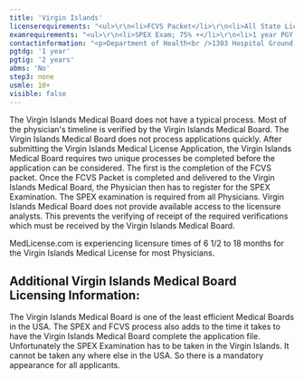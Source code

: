 ```yaml
---
title: 'Virgin Islands'
licenserequirements: "<ul>\r\n<li>FCVS Packet</li>\r\n<li>All State Licenses (past/present)</li>\r\n<li>SPEX Examination</li>\r\n<li>NPDB-HIPDB Report</li>\r\n</ul>"
examrequirements: "<ul>\r\n<li>SPEX Exam; 75% +</li>\r\n<li>1 year PGY for USA Grads</li>\r\n<li>2 years PGY for Non-USA Grads</li>\r\n</ul>"
contactinformation: "<p>Department of Health<br />1303 Hospital Ground, Suite 10<br />St. Thomas, VI 00802<br />Phone: (340) 774-0117<br />Fax: (340) 777-4001</p>\r\n<p><a href=\"http://www.fsmb.org/fcvs/state-specific-requirements-virgin-islands/\">FSMB V.I. Website</a></p>"
pgtdg: '1 year'
pgtig: '2 years'
abms: 'No'
step3: none
usmle: 10+
visible: false
---
```


<p>The Virgin Islands Medical Board does not have a typical process. Most of the physician's timeline is verified by the Virgin Islands Medical Board. The Virgin Islands Medical Board does not process applications quickly. After submitting the Virgin Islands Medical License Application, the Virgin Islands Medical Board requires two unique processes be completed before the application can be considered. The first is the completion of the FCVS packet. Once the FCVS Packet is completed and delivered to the Virgin Islands Medical Board, the Physician then has to register for the SPEX Examination. The SPEX examination is required from all Physicians. Virgin Islands Medical Board does not provide available access to the licensure analysts. This prevents the verifying of receipt of the required verifications which must be received by the Virgin Islands Medical Board.</p>
<p>MedLicense.com is experiencing licensure times of 6 1/2 to 18 months for the Virgin Islands Medical License for most Physicians.</p>
<h2 id="mcetoc_1ce9nu4270">Additional Virgin Islands Medical Board Licensing Information:</h2>
<p>The Virgin Islands Medical Board is one of the least efficient Medical Boards in the USA. The SPEX and FCVS process also adds to the time it takes to have the Virgin Islands Medical Board complete the application file. Unfortunately the SPEX Examination has to be taken in the Virgin Islands. It cannot be taken any where else in the USA. So there is a mandatory appearance for all applicants.</p>
